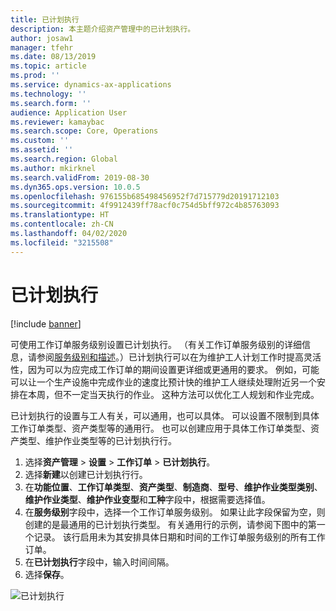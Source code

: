 ```yaml
---
title: 已计划执行
description: 本主题介绍资产管理中的已计划执行。
author: josaw1
manager: tfehr
ms.date: 08/13/2019
ms.topic: article
ms.prod: ''
ms.service: dynamics-ax-applications
ms.technology: ''
ms.search.form: ''
audience: Application User
ms.reviewer: kamaybac
ms.search.scope: Core, Operations
ms.custom: ''
ms.assetid: ''
ms.search.region: Global
ms.author: mkirknel
ms.search.validFrom: 2019-08-30
ms.dyn365.ops.version: 10.0.5
ms.openlocfilehash: 976155b685498456952f7d715779d20191712103
ms.sourcegitcommit: 4f9912439ff78acf0c754d5bff972c4b85763093
ms.translationtype: HT
ms.contentlocale: zh-CN
ms.lasthandoff: 04/02/2020
ms.locfileid: "3215508"
---
```

# <a name="scheduled-execution"></a>已计划执行

[!include [banner](../../includes/banner.md)]

 

可使用工作订单服务级别设置已计划执行。 （有关工作订单服务级别的详细信息，请参阅[服务级别和描述](service-level-and-description.md)。）已计划执行可以在为维护工人计划工作时提高灵活性，因为可以为应完成工作订单的期间设置更详细或更通用的要求。 例如，可能可以让一个生产设施中完成作业的速度比预计快的维护工人继续处理附近另一个安排在本周，但不一定当天执行的作业。 这种方法可以优化工人规划和作业完成。

已计划执行的设置与工人有关，可以通用，也可以具体。 可以设置不限制到具体工作订单类型、资产类型等的通用行。 也可以创建应用于具体工作订单类型、资产类型、维护作业类型等的已计划执行行。

1. 选择**资产管理** \> **设置** \> **工作订单** \> **已计划执行**。
2. 选择**新建**以创建已计划执行行。
3. 在**功能位置**、**工作订单类型**、**资产类型**、**制造商**、**型号**、**维护作业类型类别**、**维护作业类型**、**维护作业变型**和**工种**字段中，根据需要选择值。
4. 在**服务级别**字段中，选择一个工作订单服务级别。 如果让此字段保留为空，则创建的是最通用的已计划执行类型。 有关通用行的示例，请参阅下图中的第一个记录。 该行启用未为其安排具体日期和时间的工作订单服务级别的所有工作订单。
5. 在**已计划执行**字段中，输入时间间隔。
6. 选择**保存**。

![已计划执行](media/20-setup-for-work-orders.png)
